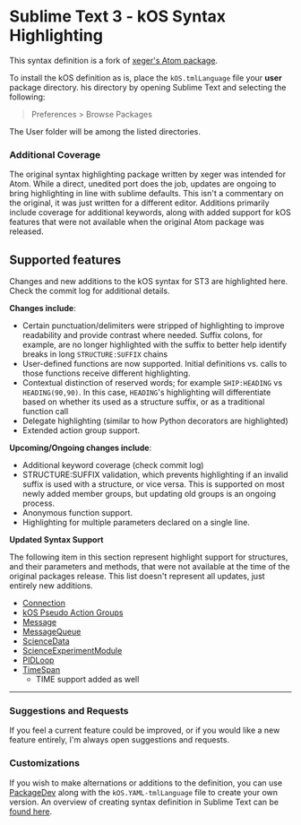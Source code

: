 # Sublime Text 3 - kOS Syntax Highlighting

This syntax definition is a fork of [xeger's Atom package](https://github.com/KSP-KOS/EditorTools/tree/develop/Atom).  

To install the kOS definition as is, place the `kOS.tmlLanguage` file your **user** package directory.  his directory by opening Sublime Text and selecting the following:

> Preferences > Browse Packages

The User folder will be among the listed directories.


### Additional Coverage

The original syntax highlighting package written by xeger was intended for Atom.  While a direct, unedited port does the job, updates are ongoing to bring highlighting in line with sublime defaults.  This isn't a commentary on the original, it was just written for a different editor. Additions primarily include coverage for additional keywords, along with added support for kOS features that were not available when the original Atom package was released.


## Supported features

Changes and new additions to the kOS syntax for ST3 are highlighted here. Check the commit log for additional details.     

**Changes include**:

  - Certain punctuation/delimiters were stripped of highlighting to improve readability and provide contrast where needed.  Suffix colons, for example, are no longer highlighted with the suffix to better help identify breaks in long `STRUCTURE:SUFFIX` chains
  - User-defined functions are now supported. Initial definitions vs. calls to those functions receive different highlighting. 
  - Contextual distinction of reserved words; for example `SHIP:HEADING` vs `HEADING(90,90)`.  In this case, `HEADING`'s highlighting will differentiate based on whether its used as a structure suffix, or as a traditional function call
  - Delegate highlighting (similar to how Python decorators are highlighted)
  - Extended action group support.  


**Upcoming/Ongoing changes include**:

  - Additional keyword coverage (check commit log)
  - STRUCTURE:SUFFIX validation, which prevents highlighting if an invalid suffix is used with a structure, or vice versa.  This is supported on most newly added member groups, but updating old groups is an ongoing process.  
  - Anonymous function support.
  - Highlighting for multiple parameters declared on a single line. 


**Updated Syntax Support**

The following item in this section represent highlight support for structures, and their parameters and methods, that were not available at the time of the original packages release.  This list doesn't represent all updates, just entirely new additions.  

  - [Connection](https://ksp-kos.github.io/KOS/structures/communication/connection.html?highlight=connection)
  - [kOS Pseudo Action Groups](https://ksp-kos.github.io/KOS/commands/flight/systems.html?highlight=pseudo#kos-pseudo-action-groups)
  - [Message](https://ksp-kos.github.io/KOS/structures/communication/message.html)
  - [MessageQueue](https://ksp-kos.github.io/KOS/structures/communication/message_queue.html)
  - [ScienceData](https://ksp-kos.github.io/KOS/structures/vessels/sciencedatavalue.html?highlight=sciencedata)
  - [ScienceExperimentModule](https://ksp-kos.github.io/KOS/structures/vessels/scienceexperiment.html)
  - [PIDLoop](https://ksp-kos.github.io/KOS/structures/misc/pidloop.html?highlight=pidloop)
  - [TimeSpan](https://ksp-kos.github.io/KOS/structures/misc/time.html?highlight=time)
    - TIME support added as well

---


### Suggestions and Requests

If you feel a current feature could be improved, or if you would like a new feature entirely, I'm always open suggestions and requests. 


### Customizations

If you wish to make alternations or additions to the definition, you can use [PackageDev](https://github.com/SublimeText/PackageDev) along with the `kOS.YAML-tmlLanguage` file to create your own version.  An overview of creating syntax definition in Sublime Text can be [found here](http://docs.sublimetext.info/en/latest/extensibility/syntaxdefs.html).